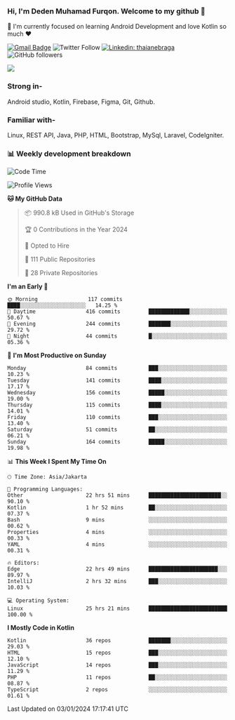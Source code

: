 ### Hi, I'm Deden Muhamad Furqon. Welcome to my github 👋

<!--
**furqoncreative/furqoncreative** is a ✨ _special_ ✨ repository because its `README.md` (this file) appears on your GitHub profile.

Here are some ideas to get you started:

- 🔭 I’m currently working on ...
- 👯 I’m looking to collaborate on ...
- 🤔 I’m looking for help with ...
- 💬 Ask me about ...
- 📫 How to reach me: ...
- 😄 Pronouns: ...
- ⚡ Fun fact: ...
-->

  🌱 I'm currently focused on learning Android Development and love Kotlin so much ❤ 

[![Gmail Badge](https://img.shields.io/badge/-furqoncreative24@gmail.com-c14438?style=flat-square&logo=Gmail&logoColor=white&link=mailto:furqoncreative24@gmail.com)](mailto:furqoncreative24@gmail.com)
![Twitter Follow](https://img.shields.io/twitter/follow/furqoncreative?label=Follow)
[![Linkedin: thaianebraga](https://img.shields.io/badge/-Deden_Muhamad_Furqon-blue?style=flat-square&logo=Linkedin&logoColor=white&link=https://www.linkedin.com/in/anmol-p-singh/)](https://www.linkedin.com/in/furqoncreative/)
![GitHub followers](https://img.shields.io/github/followers/furqoncreative?label=Follow&style=social)

<img src="https://github-readme-stats.sera5-dev.vercel.app/api?username=furqoncreative&hide=stars&show_icons=true&count_private=true&include_all_commits=true&title_color=#008080&icon_color=#008080&hide_border=true" width="">

### Strong in-

Android studio, Kotlin, Firebase, Figma, Git, Github.

### Familiar with-
Linux, REST API, Java, PHP, HTML, Bootstrap, MySql, Laravel, CodeIgniter.

### 📊 Weekly development breakdown

<!--START_SECTION:waka-->
![Code Time](http://img.shields.io/badge/Code%20Time-1%2C677%20hrs%2029%20mins-blue)

![Profile Views](http://img.shields.io/badge/Profile%20Views-0-blue)

**🐱 My GitHub Data** 

> 📦 990.8 kB Used in GitHub's Storage 
 > 
> 🏆 0 Contributions in the Year 2024
 > 
> 💼 Opted to Hire
 > 
> 📜 111 Public Repositories 
 > 
> 🔑 28 Private Repositories 
 > 
**I'm an Early 🐤** 

```text
🌞 Morning                117 commits         ████░░░░░░░░░░░░░░░░░░░░░   14.25 % 
🌆 Daytime                416 commits         █████████████░░░░░░░░░░░░   50.67 % 
🌃 Evening                244 commits         ███████░░░░░░░░░░░░░░░░░░   29.72 % 
🌙 Night                  44 commits          █░░░░░░░░░░░░░░░░░░░░░░░░   05.36 % 
```
📅 **I'm Most Productive on Sunday** 

```text
Monday                   84 commits          ███░░░░░░░░░░░░░░░░░░░░░░   10.23 % 
Tuesday                  141 commits         ████░░░░░░░░░░░░░░░░░░░░░   17.17 % 
Wednesday                156 commits         █████░░░░░░░░░░░░░░░░░░░░   19.00 % 
Thursday                 115 commits         ████░░░░░░░░░░░░░░░░░░░░░   14.01 % 
Friday                   110 commits         ███░░░░░░░░░░░░░░░░░░░░░░   13.40 % 
Saturday                 51 commits          ██░░░░░░░░░░░░░░░░░░░░░░░   06.21 % 
Sunday                   164 commits         █████░░░░░░░░░░░░░░░░░░░░   19.98 % 
```


📊 **This Week I Spent My Time On** 

```text
🕑︎ Time Zone: Asia/Jakarta

💬 Programming Languages: 
Other                    22 hrs 51 mins      ███████████████████████░░   90.10 % 
Kotlin                   1 hr 52 mins        ██░░░░░░░░░░░░░░░░░░░░░░░   07.37 % 
Bash                     9 mins              ░░░░░░░░░░░░░░░░░░░░░░░░░   00.62 % 
Properties               4 mins              ░░░░░░░░░░░░░░░░░░░░░░░░░   00.33 % 
YAML                     4 mins              ░░░░░░░░░░░░░░░░░░░░░░░░░   00.31 % 

🔥 Editors: 
Edge                     22 hrs 49 mins      ██████████████████████░░░   89.97 % 
IntelliJ                 2 hrs 32 mins       ███░░░░░░░░░░░░░░░░░░░░░░   10.03 % 

💻 Operating System: 
Linux                    25 hrs 21 mins      █████████████████████████   100.00 % 
```

**I Mostly Code in Kotlin** 

```text
Kotlin                   36 repos            ███████░░░░░░░░░░░░░░░░░░   29.03 % 
HTML                     15 repos            ███░░░░░░░░░░░░░░░░░░░░░░   12.10 % 
JavaScript               14 repos            ███░░░░░░░░░░░░░░░░░░░░░░   11.29 % 
PHP                      11 repos            ██░░░░░░░░░░░░░░░░░░░░░░░   08.87 % 
TypeScript               2 repos             ░░░░░░░░░░░░░░░░░░░░░░░░░   01.61 % 
```




 Last Updated on 03/01/2024 17:17:41 UTC
<!--END_SECTION:waka-->
